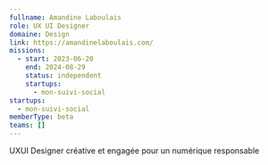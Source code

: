 ```yaml
---
fullname: Amandine Laboulais
role: UX UI Designer
domaine: Design
link: https://amandinelaboulais.com/
missions:
  - start: 2023-06-20
    end: 2024-08-29
    status: independent
    startups:
      - mon-suivi-social
startups:
  - mon-suivi-social
memberType: beta
teams: []
---
```

UXUI Designer créative et engagée pour un numérique responsable